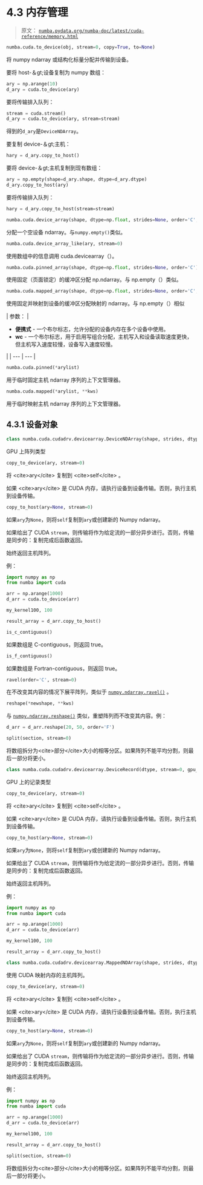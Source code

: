 # 4.3 内存管理

> 原文： [`numba.pydata.org/numba-doc/latest/cuda-reference/memory.html`](http://numba.pydata.org/numba-doc/latest/cuda-reference/memory.html)

```py
numba.cuda.to_device(obj, stream=0, copy=True, to=None)
```

将 numpy ndarray 或结构化标量分配并传输到设备。

要将 host-＆gt;设备复制为 numpy 数组：

```py
ary = np.arange(10)
d_ary = cuda.to_device(ary)

```

要将传输排入队列：

```py
stream = cuda.stream()
d_ary = cuda.to_device(ary, stream=stream)

```

得到的`d_ary`是`DeviceNDArray`。

要复制 device-＆gt;主机：

```py
hary = d_ary.copy_to_host()

```

要将 device-＆gt;主机复制到现有数组：

```py
ary = np.empty(shape=d_ary.shape, dtype=d_ary.dtype)
d_ary.copy_to_host(ary)

```

要将传输排入队列：

```py
hary = d_ary.copy_to_host(stream=stream)

```

```py
numba.cuda.device_array(shape, dtype=np.float, strides=None, order='C', stream=0)
```

分配一个空设备 ndarray。与`numpy.empty()`类似。

```py
numba.cuda.device_array_like(ary, stream=0)
```

使用数组中的信息调用 cuda.devicearray（）。

```py
numba.cuda.pinned_array(shape, dtype=np.float, strides=None, order='C')
```

使用固定（页面锁定）的缓冲区分配 np.ndarray。与 np.empty（）类似。

```py
numba.cuda.mapped_array(shape, dtype=np.float, strides=None, order='C', stream=0, portable=False, wc=False)
```

使用固定并映射到设备的缓冲区分配映射的 ndarray。与 np.empty（）相似

| 参数： | 

*   **便携式** - 一个布尔标志，允许分配的设备内存在多个设备中使用。
*   **wc** - 一个布尔标志，用于启用写组合分配，主机写入和设备读取速度更快，但主机写入速度较慢，设备写入速度较慢。

 |
| --- | --- |

```py
numba.cuda.pinned(*arylist)
```

用于临时固定主机 ndarray 序列的上下文管理器。

```py
numba.cuda.mapped(*arylist, **kws)
```

用于临时映射主机 ndarray 序列的上下文管理器。

## 4.3.1 设备对象

```py
class numba.cuda.cudadrv.devicearray.DeviceNDArray(shape, strides, dtype, stream=0, writeback=None, gpu_data=None)
```

GPU 上阵列类型

```py
copy_to_device(ary, stream=0)
```

将 &lt;cite&gt;ary&lt;/cite&gt; 复制到 &lt;cite&gt;self&lt;/cite&gt; 。

如果 &lt;cite&gt;ary&lt;/cite&gt; 是 CUDA 内存，请执行设备到设备传输。否则，执行主机到设备传输。

```py
copy_to_host(ary=None, stream=0)
```

如果`ary`为`None`，则将`self`复制到`ary`或创建新的 Numpy ndarray。

如果给出了 CUDA `stream`，则传输将作为给定流的一部分异步进行。否则，传输是同步的：复制完成后函数返回。

始终返回主机阵列。

例：

```py
import numpy as np
from numba import cuda

arr = np.arange(1000)
d_arr = cuda.to_device(arr)

my_kernel100, 100

result_array = d_arr.copy_to_host()

```

```py
is_c_contiguous()
```

如果数组是 C-contiguous，则返回 true。

```py
is_f_contiguous()
```

如果数组是 Fortran-contiguous，则返回 true。

```py
ravel(order='C', stream=0)
```

在不改变其内容的情况下展平阵列，类似于 [`numpy.ndarray.ravel()`](https://docs.scipy.org/doc/numpy/reference/generated/numpy.ndarray.ravel.html#numpy.ndarray.ravel "(in NumPy v1.16)") 。

```py
reshape(*newshape, **kws)
```

与 [`numpy.ndarray.reshape()`](https://docs.scipy.org/doc/numpy/reference/generated/numpy.ndarray.reshape.html#numpy.ndarray.reshape "(in NumPy v1.16)") 类似，重塑阵列而不改变其内容。例：

```py
d_arr = d_arr.reshape(20, 50, order='F')

```

```py
split(section, stream=0)
```

将数组拆分为&lt;cite&gt;部分&lt;/cite&gt;大小的相等分区。如果阵列不能平均分割，则最后一部分将更小。

```py
class numba.cuda.cudadrv.devicearray.DeviceRecord(dtype, stream=0, gpu_data=None)
```

GPU 上的记录类型

```py
copy_to_device(ary, stream=0)
```

将 &lt;cite&gt;ary&lt;/cite&gt; 复制到 &lt;cite&gt;self&lt;/cite&gt; 。

如果 &lt;cite&gt;ary&lt;/cite&gt; 是 CUDA 内存，请执行设备到设备传输。否则，执行主机到设备传输。

```py
copy_to_host(ary=None, stream=0)
```

如果`ary`为`None`，则将`self`复制到`ary`或创建新的 Numpy ndarray。

如果给出了 CUDA `stream`，则传输将作为给定流的一部分异步进行。否则，传输是同步的：复制完成后函数返回。

始终返回主机阵列。

例：

```py
import numpy as np
from numba import cuda

arr = np.arange(1000)
d_arr = cuda.to_device(arr)

my_kernel100, 100

result_array = d_arr.copy_to_host()

```

```py
class numba.cuda.cudadrv.devicearray.MappedNDArray(shape, strides, dtype, stream=0, writeback=None, gpu_data=None)
```

使用 CUDA 映射内存的主机阵列。

```py
copy_to_device(ary, stream=0)
```

将 &lt;cite&gt;ary&lt;/cite&gt; 复制到 &lt;cite&gt;self&lt;/cite&gt; 。

如果 &lt;cite&gt;ary&lt;/cite&gt; 是 CUDA 内存，请执行设备到设备传输。否则，执行主机到设备传输。

```py
copy_to_host(ary=None, stream=0)
```

如果`ary`为`None`，则将`self`复制到`ary`或创建新的 Numpy ndarray。

如果给出了 CUDA `stream`，则传输将作为给定流的一部分异步进行。否则，传输是同步的：复制完成后函数返回。

始终返回主机阵列。

例：

```py
import numpy as np
from numba import cuda

arr = np.arange(1000)
d_arr = cuda.to_device(arr)

my_kernel100, 100

result_array = d_arr.copy_to_host()

```

```py
split(section, stream=0)
```

将数组拆分为&lt;cite&gt;部分&lt;/cite&gt;大小的相等分区。如果阵列不能平均分割，则最后一部分将更小。